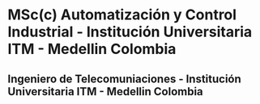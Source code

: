# MSc(c) Automatización y Control Industrial - Institución Universitaria ITM - Medellin Colombia
## Ingeniero de Telecomuniaciones - Institución Universitaria ITM - Medellin Colombia

<!--![Pandas](https://drive.google.com/uc?export=view&id=1HF2v68At0PafkicsHqkcoqlPf5sfRBCu)
#### _CEO of_ [**_GirarNET S.A.S_**](https://www.linkedin.com/in/girarnet-s-a-s-51b319224/)




### Hi there,I'm Juan Navarro 👋 -->

<!--
**Navarrojuan212/Navarrojuan212** is a ✨ _special_ ✨ repository because its `README.md` (this file) appears on your GitHub profile.

Here are some ideas to get you started:

- 🔭 I’m currently working on ...
- 🌱 I’m currently learning ...
- 👯 I’m looking to collaborate on ...
- 🤔 I’m looking for help with ...
- 💬 Ask me about ...
- 📫 How to reach me: ...
- 😄 Pronouns: ...
- ⚡ Fun fact: ...
-->
